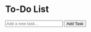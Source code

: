 <!DOCTYPE html>
<html lang="en">
<head>
    <meta charset="UTF-8">
    <meta name="viewport" content="width=device-width, initial-scale=1.0">
    <title>To-Do List</title>
    <link rel="stylesheet" href="styles.css">
</head>
<body>
    <div class="container">
        <h1>To-Do List</h1>
        <form id="todoForm">
            <input type="text" id="todoInput" placeholder="Add a new task..." required>
            <button type="submit">Add Task</button>
        </form>
        <ul id="todoList"></ul>
    </div>
    <script src="script.js"></script>
</body>
</html>
